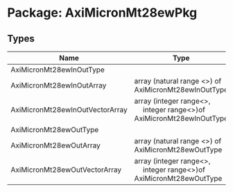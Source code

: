 # Package: AxiMicronMt28ewPkg

## Types

| Name                            | Type                                                                                                     | Description |
| ------------------------------- | -------------------------------------------------------------------------------------------------------- | ----------- |
| AxiMicronMt28ewInOutType        |                                                                                                          |             |
| AxiMicronMt28ewInOutArray       | array (natural range <>) of AxiMicronMt28ewInOutType                                                     |             |
| AxiMicronMt28ewInOutVectorArray | array (integer range<>,<br><span style="padding-left:20px"> integer range<>)of AxiMicronMt28ewInOutType  |             |
| AxiMicronMt28ewOutType          |                                                                                                          |             |
| AxiMicronMt28ewOutArray         | array (natural range <>) of AxiMicronMt28ewOutType                                                       |             |
| AxiMicronMt28ewOutVectorArray   | array (integer range<>,<br><span style="padding-left:20px"> integer range<>)of AxiMicronMt28ewOutType    |             |
